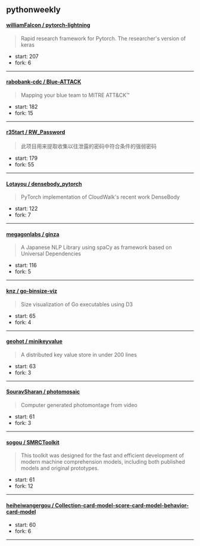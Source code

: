 ## pythonweekly

#### [williamFalcon / pytorch-lightning](https://github.com/williamFalcon/pytorch-lightning)

> Rapid research framework for Pytorch. The researcher's version of keras

+ start: 207
+ fork: 6

----


#### [rabobank-cdc / Blue-ATTACK](https://github.com/rabobank-cdc/Blue-ATTACK)

> Mapping your blue team to MITRE ATT&CK™

+ start: 182
+ fork: 15

----


#### [r35tart / RW_Password](https://github.com/r35tart/RW_Password)

> 此项目用来提取收集以往泄露的密码中符合条件的强弱密码

+ start: 179
+ fork: 55

----


#### [Lotayou / densebody_pytorch](https://github.com/Lotayou/densebody_pytorch)

> PyTorch implementation of CloudWalk's recent work DenseBody

+ start: 122
+ fork: 7

----


#### [megagonlabs / ginza](https://github.com/megagonlabs/ginza)

> A Japanese NLP Library using spaCy as framework based on Universal Dependencies

+ start: 116
+ fork: 5

----


#### [knz / go-binsize-viz](https://github.com/knz/go-binsize-viz)

> Size visualization of Go executables using D3

+ start: 65
+ fork: 4

----


#### [geohot / minikeyvalue](https://github.com/geohot/minikeyvalue)

> A distributed key value store in under 200 lines

+ start: 63
+ fork: 3

----


#### [SouravSharan / photomosaic](https://github.com/SouravSharan/photomosaic)

> Computer generated photomontage from video

+ start: 61
+ fork: 3

----


#### [sogou / SMRCToolkit](https://github.com/sogou/SMRCToolkit)

> This toolkit was designed for the fast and efficient development of modern machine comprehension models, including both published models and original prototypes.

+ start: 61
+ fork: 12

----


#### [heiheiwangergou / Collection-card-model-score-card-model-behavior-card-model](https://github.com/heiheiwangergou/Collection-card-model-score-card-model-behavior-card-model)

> 

+ start: 60
+ fork: 6

----

